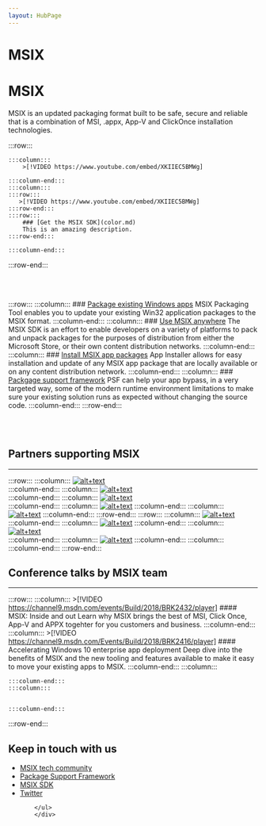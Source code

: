 ```yaml
---
layout: HubPage
---
```

<!-- 
<div style="background-color: black; padding-top: 20px; padding-bottom: 20px; margin-bottom: 40px;">
    <iframe width="560" height="315" src="https://www.youtube.com/embed/AUUwZTurcmQ" frameborder="0" allow="autoplay; encrypted-media" allowfullscreen></iframe>
</div>
 -->
# MSIX
# MSIX
MSIX is an updated packaging format built to be safe, secure and reliable that is a combination of MSI, .appx, App-V and ClickOnce installation technologies. 


:::row:::

    :::column:::
        >[!VIDEO https://www.youtube.com/embed/XKIIEC5BMWg]

    :::column-end:::
	:::column:::
	:::row:::
	   >[!VIDEO https://www.youtube.com/embed/XKIIEC5BMWg]
	:::row-end:::
	:::row:::
		### [Get the MSIX SDK](color.md)
        This is an amazing description. 
	:::row-end:::

    :::column-end:::
:::row-end:::

<br>
<br>

:::row:::
    :::column:::
        ### [Package existing Windows apps](color.md)
        MSIX Packaging Tool enables you to update your existing Win32 application packages to the MSIX format.
    :::column-end:::
    :::column:::
        ### [Use MSIX anywhere](typography.md)
      The MSIX SDK is an effort to enable developers on a variety of platforms to pack and unpack packages for the purposes of distribution from either the Microsoft Store, or their own content distribution networks.
    :::column-end:::
        :::column:::
        ### [Install MSIX app packages](color.md)
        App Installer allows for easy installation and update of any MSIX app package that are locally available or on any content distribution network.
    :::column-end:::
    :::column:::
       ### [Packgage support framework](typography.md)
PSF can help your app bypass, in a very targeted way, some of the modern runtime environment limitations to make sure your existing solution runs as expected without changing the source code.
    :::column-end:::
:::row-end:::

<br>
<br>

## Partners supporting MSIX
***
:::row:::
    :::column:::
       [![alt+text](images/AdvancedInstaller_Logo.png)](https://www.advancedinstaller.com/express-edition.html)  
    :::column-end:::
    :::column:::
     [![alt+text](images/Apptimized_Logo.png)](https://www.advancedinstaller.com/express-edition.html)  
    :::column-end:::
    :::column:::
	[![alt+text](images/CloudHouse_Logo.png)](https://www.advancedinstaller.com/express-edition.html)     
	:::column-end:::
    :::column:::
	[![alt+text](images/EMCO_Software_Logo.png)](https://www.advancedinstaller.com/express-edition.html)
	 :::column-end:::
	:::column:::
	[![alt+text](images/Raynet_Logo.png)](https://www.advancedinstaller.com/express-edition.html)
	:::column-end:::
:::row-end:::
:::row:::
    :::column:::
	[![alt+text](images/FireGiant_Logo.png)](https://www.advancedinstaller.com/express-edition.html)     
	:::column-end:::
    :::column:::
	[![alt+text](images/InfoPulse_Logo.png)](https://www.advancedinstaller.com/express-edition.html)
    :::column-end:::
	:::column:::
	[![alt+text](images/installaware-logo.png)](https://www.advancedinstaller.com/express-edition.html)     
	:::column-end:::
    :::column:::
	[![alt+text](images/Raynet_Logo.png)](https://www.advancedinstaller.com/express-edition.html)
	:::column-end:::
	:::column:::
	:::column-end:::
:::row-end:::


## Conference talks by MSIX team
***

:::row:::
    :::column:::
	>[!VIDEO https://channel9.msdn.com/events/Build/2018/BRK2432/player]
        #### MSIX: Inside and out
        Learn why MSIX brings the best of MSI, Click Once, App-V and APPX togehter for you customers and business. 
    :::column-end:::
    :::column:::
	  >[!VIDEO https://channel9.msdn.com/Events/Build/2018/BRK2416/player] 
        #### Accelerating Windows 10 enterprise app deployment
		 Deep dive into the benefits of MSIX and the new tooling and features available to make it easy to move your existing apps to MSIX. 
    :::column-end:::
        :::column:::

    :::column-end:::
    :::column:::
   

    :::column-end:::
:::row-end:::


        
<!-- 
<div>
        <ul class="links">
           <li>
                <a href="https://www.youtube-nocookie.com/6c46e9e2-ac10-4237-a29a-86243142bac1">
                   Tech talk 1
                </a>
				<p>description</p>
            </li>
            <li>
                <a href="https://www.youtube.com/watch?v=z6q15jwk0H8">
                    Tech talk 2
                </a>
						<p>description</p>
            </li>
            <li>

            </li>
            <li>
            </li>
            
        </ul>
</div>
-->



 <div class="container centered pageFooter">
        <h2>Keep in touch with us</h2>
        <ul class="links">
           <li>
                <a href="https://techcommunity.microsoft.com/t5/MSIX/ct-p/MSIX">
                    MSIX tech community
                </a>
            </li>
            <li>
                <a href="https://github.com/Microsoft/MSIX-PackageSupportFramework/issues">
                    Package Support Framework
                </a>
            </li>
            <li>
                <a href="https://github.com/Microsoft/msix-packaging/issues">
                    MSIX SDK
                </a>
            </li>
            <li>
                <a href="http://twitter.com/#!/search/realtime/%23msix">
                    Twitter
                </a>
            </li>
            
        </ul>
		</div>

